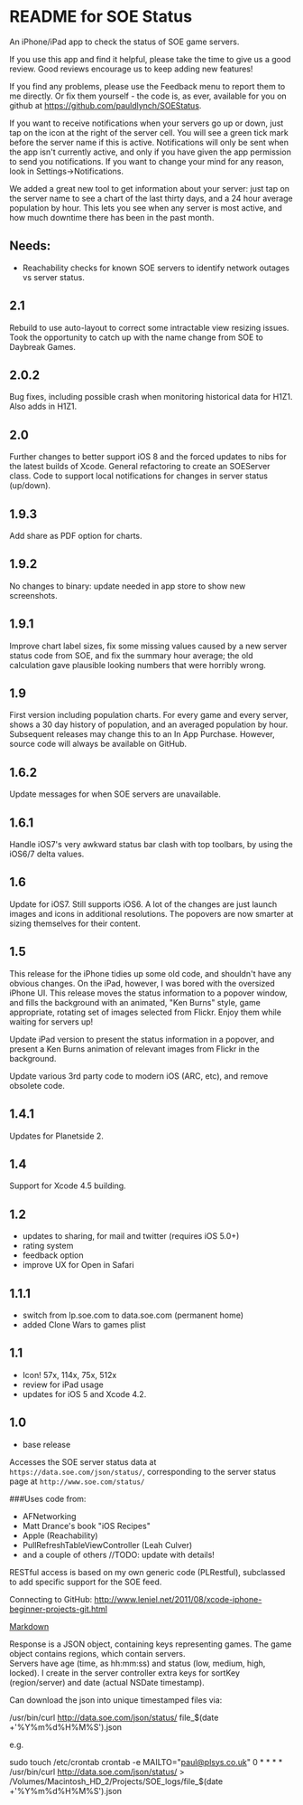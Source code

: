 README for SOE Status
=====================

An iPhone/iPad app to check the status of SOE game servers.

If you use this app and find it helpful, please take the time to give us a good review.  Good reviews encourage us to keep adding new features!

If you find any problems, please use the Feedback menu to report them to me directly.  Or fix them yourself - the code is, as ever, available for you on github at https://github.com/pauldlynch/SOEStatus.

If you want to receive notifications when your servers go up or down, just tap on the icon at the right of the server cell.  You will see a green tick mark before the server name if this is active.  Notifications will only be sent when the app isn't currently active, and only if you have given the app permission to send you notifications.  If you want to change your mind for any reason, look in Settings->Notifications.

We added a great new tool to get information about your server: just tap on the server name to see a chart of the last thirty days, and a 24 hour average population by hour.  This lets you see when any server is most active, and how much downtime there has been in the past month.


Needs:
------

- Reachability checks for known SOE servers to identify network outages vs server status.


2.1
---

Rebuild to use auto-layout to correct some intractable view resizing issues.  Took the opportunity to catch up with the name change from SOE to Daybreak Games.


2.0.2
-----

Bug fixes, including possible crash when monitoring historical data for H1Z1.  Also adds in H1Z1.

2.0
---

Further changes to better support iOS 8 and the forced updates to nibs for the latest builds of Xcode.  General refactoring to create an SOEServer class.  Code to support local notifications for changes in server status (up/down).

1.9.3
-----

Add share as PDF option for charts.

1.9.2
-----
No changes to binary: update needed in app store to show new screenshots.

1.9.1
-----
Improve chart label sizes, fix some missing values caused by a new server status code from SOE, and fix the summary hour average; the old calculation gave plausible looking numbers that were horribly wrong.
 
1.9
---
First version including population charts.  For every game and every server, shows a 30 day history of population, and an averaged population by hour.  Subsequent releases may change this to an In App Purchase.  However, source code will always be available on GitHub.


1.6.2
-----

Update messages for when SOE servers are unavailable.


1.6.1
-----

Handle iOS7's very awkward status bar clash with top toolbars, by using the iOS6/7 delta values.

1.6
---

Update for iOS7.  Still supports iOS6.  A lot of the changes are just launch images and icons in additional resolutions.  The popovers are now smarter at sizing themselves for their content.

1.5
---

This release for the iPhone tidies up some old code, and shouldn't have any obvious changes.  On the iPad, however, I was bored with the oversized iPhone UI.  This release moves the status information to a popover window, and fills the background with an animated, "Ken Burns" style, game appropriate, rotating set of images selected from Flickr.  Enjoy them while waiting for servers up!

Update iPad version to present the status information in a popover, and present a Ken Burns animation of relevant images from Flickr in the background.

Update various 3rd party code to modern iOS (ARC, etc), and remove obsolete code.

1.4.1
-----

Updates for Planetside 2.

1.4
---

Support for Xcode 4.5 building.

1.2
---

- updates to sharing, for mail and twitter (requires iOS 5.0+)
- rating system
- feedback option
- improve UX for Open in Safari

1.1.1
-----
- switch from lp.soe.com to data.soe.com (permanent home)
- added Clone Wars to games plist

1.1
---
- Icon! 57x, 114x, 75x, 512x
- review for iPad usage
- updates for iOS 5 and Xcode 4.2.

1.0
---
- base release


Accesses the SOE server status data at `https://data.soe.com/json/status/`, corresponding to the server status page at `http://www.soe.com/status/`

###Uses code from:

- AFNetworking
- Matt Drance's book "iOS Recipes"
- Apple (Reachability)
- PullRefreshTableViewController (Leah Culver)
- and a couple of others //TODO: update with details!

RESTful access is based on my own generic code (PLRestful), subclassed to add specific support for the SOE feed.

Connecting to GitHub:
http://www.leniel.net/2011/08/xcode-iphone-beginner-projects-git.html

[Markdown](http://daringfireball.net/projects/markdown/basics)

Response is a JSON object, containing keys representing games.  The game object contains regions, which contain servers.  
Servers have age (time, as hh:mm:ss) and status (low, medium, high, locked). I create in the server controller 
extra keys for sortKey (region/server) and date (actual NSDate timestamp).

Can download the json into unique timestamped files via:

/usr/bin/curl http://data.soe.com/json/status/ file_$(date +'%Y%m%d%H%M%S').json

e.g.

sudo touch /etc/crontab
crontab -e
MAILTO="paul@plsys.co.uk"
0 * * * * /usr/bin/curl http://data.soe.com/json/status/ > /Volumes/Macintosh_HD_2/Projects/SOE_logs/file_$(date +'%Y%m%d%H%M%S').json


